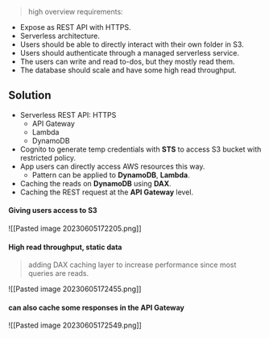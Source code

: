 
>high overview requirements:

- Expose as REST API with HTTPS.
- Serverless architecture.
- Users should be able to directly interact with their own folder in S3.
- Users should authenticate through a managed serverless service.
- The users can write and read to-dos, but they mostly read them.
- The database should scale and have some high read throughput.

## Solution
- Serverless REST API: HTTPS  
	- API Gateway
	- Lambda
	- DynamoDB
- Cognito to generate temp credentials with **STS** to access S3 bucket with restricted policy.
- App users can directly access AWS resources this way.
	- Pattern can be applied to **DynamoDB**, **Lambda**.
- Caching the  reads on **DynamoDB** using **DAX**.
- Caching the REST request at the **API Gateway** level.

#### Giving users access to S3
![[Pasted image 20230605172205.png]]

#### High read throughput, static data
> adding DAX caching layer to increase performance since most queries are reads.

![[Pasted image 20230605172455.png]]

#### can also cache some responses in the API Gateway

![[Pasted image 20230605172549.png]]